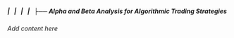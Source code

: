 ##### |   |   |   |   ├── Alpha and Beta Analysis for Algorithmic Trading Strategies

*Add content here*